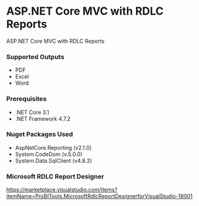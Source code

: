 # ASP.NET Core MVC with RDLC Reports
ASP.NET Core MVC with RDLC Reports

### Supported Outputs
- PDF
- Excel
- Word

### Prerequisites
- .NET Core 3.1
- .NET Framework 4.7.2

### Nuget Packages Used
- AspNetCore.Reporting (v2.1.0)
- System.CodeDom (v.5.0.0)
- System.Data.SqlClient (v4.8.2)

### Microsoft RDLC Report Designer
https://marketplace.visualstudio.com/items?itemName=ProBITools.MicrosoftRdlcReportDesignerforVisualStudio-18001
